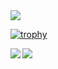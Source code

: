 <a href="https://github.com/cieragrace/github-profile-trophy">
  <img center="left" src="https://github-readme-stats.vercel.app/api/pin/?username=anuraghazra&repo=github-readme-stats" />
</a>

[![trophy](https://github-profile-trophy.vercel.app/?username=cieragrace&theme=onedark)](https://github.com/cieragrace/github-profile-trophy)

<a href="https://github.com/cieragrace/github-readme-stats">
  <img align="left" src="[https://github-readme-stats.vercel.app/api/pin/?username=anuraghazra&repo=github-readme-stats](https://github-readme-stats.vercel.app/api?username=cieragrace&show_icons=true&theme=transparent)" />
</a>
<a href="https://github.com/cieragrace/streak-stats">
  <img align="left" src="[https://github-readme-stats.vercel.app/api/pin/?username=anuraghazra&repo=convoychat](http://github-readme-streak-stats.herokuapp.com?user=cieragrace&theme=tokyonight-duo&mode=weekly)" />
</a>


<!--
**cieragrace/cieragrace** is a ✨ _special_ ✨ repository because its `README.md` (this file) appears on your GitHub profile.



Here are some ideas to get you started:

- 🔭 I’m currently working on ...
- 🌱 I’m currently learning ...
- 👯 I’m looking to collaborate on ...
- 🤔 I’m looking for help with ...
- 💬 Ask me about ...
- 📫 How to reach me: ...
- 😄 Pronouns: ...
- ⚡ Fun fact: ...
-->

